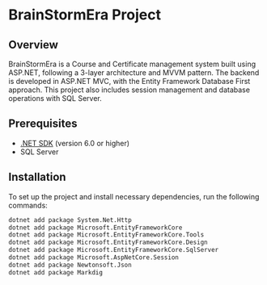 # BrainStormEra Project

## Overview
BrainStormEra is a Course and Certificate management system built using ASP.NET, following a 3-layer architecture and MVVM pattern. The backend is developed in ASP.NET MVC, with the Entity Framework Database First approach. This project also includes session management and database operations with SQL Server.

## Prerequisites
- [.NET SDK](https://dotnet.microsoft.com/download) (version 6.0 or higher)
- SQL Server

## Installation
To set up the project and install necessary dependencies, run the following commands:

```bash
dotnet add package System.Net.Http
dotnet add package Microsoft.EntityFrameworkCore
dotnet add package Microsoft.EntityFrameworkCore.Tools
dotnet add package Microsoft.EntityFrameworkCore.Design
dotnet add package Microsoft.EntityFrameworkCore.SqlServer
dotnet add package Microsoft.AspNetCore.Session
dotnet add package Newtonsoft.Json
dotnet add package Markdig
